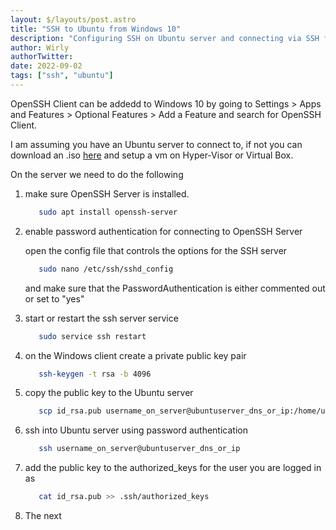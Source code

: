 ```yaml
---
layout: $/layouts/post.astro
title: "SSH to Ubuntu from Windows 10"
description: "Configuring SSH on Ubuntu server and connecting via SSH from Windows 10"
author: Wirly
authorTwitter: 
date: 2022-09-02
tags: ["ssh", "ubuntu"]
---
```


OpenSSH Client can be addedd to Windows 10 by going to Settings > Apps and Features > Optional Features > Add a Feature and search for OpenSSH Client.

I am assuming you have an Ubuntu server to connect to, if not you can download an .iso [here](https://ubuntu.com/download/server) and setup a vm on Hyper-Visor or Virtual Box. 

On the server we need to do the following

1. make sure OpenSSH Server is installed.

   ```bash
      sudo apt install openssh-server
   ```

2. enable password authentication for connecting to OpenSSH Server
   
   open the config file that controls the options for the SSH server

   ```bash
      sudo nano /etc/ssh/sshd_config
   ```

   and make sure that the PasswordAuthentication is either commented out or set to "yes"

3. start or restart the ssh server service

   ```bash
      sudo service ssh restart
   ```

4. on the Windows client create a private public key pair

   ```bash
      ssh-keygen -t rsa -b 4096
   ```

5. copy the public key to the Ubuntu server

   ```bash
      scp id_rsa.pub username_on_server@ubuntuserver_dns_or_ip:/home/username_on_server
   ```

6. ssh into Ubuntu server using password authentication

   ```bash
      ssh username_on_server@ubuntuserver_dns_or_ip
   ```

7. add the public key to the authorized_keys for the user you are logged in as

   ```bash
      cat id_rsa.pub >> .ssh/authorized_keys
   ```

8. The next
